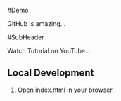 #Demo

GitHub is amazing...

#SubHeader

Watch Tutorial on YouTube...

## Local Development

1. Open index.html in your browser.
